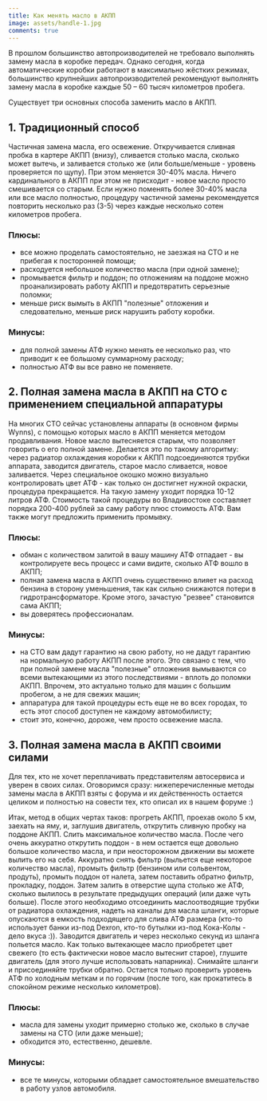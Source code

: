 ```yaml
---
title: Как менять масло в АКПП
image: assets/handle-1.jpg
comments: true
---
```


В прошлом большинство автопроизводителей не требовало выполнять замену масла в коробке передач. Однако сегодня, когда автоматические коробки работают в максимально жёстких режимах, большинство крупнейших автопроизводителей рекомендуют выполнять замену масла в коробке каждые 50 – 60 тысяч километров пробега.

Существует три основных способа заменить масло в АКПП.

## 1. Традиционный способ

Частичная замена масла, его освежение. Откручивается сливная пробка в картере АКПП (внизу), сливается столько масла, сколько может вытечь, и заливается столько же (или больше/меньше - уровень проверяется по щупу). При этом меняется 30-40% масла. Ничего кардинального в АКПП при этом не присходит - новое масло просто смешивается со старым. Если нужно поменять более 30-40% масла или все масло полностью, процедуру частичной замены рекомендуется повторить несколько раз (3-5) через каждые несколько сотен километров пробега.

### Плюсы:

* все можно проделать самостоятельно, не заезжая на СТО и не прибегая к посторонней помощи;
* расходуется небольшое количество масла (при одной замене);
* промывается фильтр и поддон; по отложениям на поддоне можно проанализировать работу АКПП и предотвратить серьезные поломки;
* меньше риск вымыть в АКПП "полезные" отложения и следовательно, меньше риск нарушить работу коробки.

### Минусы:

* для полной замены АТФ нужно менять ее несколько раз, что приводит к ее большому суммарному расходу;
* полностью АТФ вы все равно не поменяете.

## 2. Полная замена масла в АКПП на СТО с применением специальной аппаратуры

На многих СТО сейчас установлены аппараты (в основном фирмы Wynns), с помощью которых масло в АКПП меняется методом продавливания. Новое масло вытесняется старым, что позволяет говорить о его полной замене. Делается это по такому алгоритму: через радиатор охлаждения коробки к АКПП подсоединяются трубки аппарата, заводится двигатель, старое масло сливается, новое заливается. Через специальное окошко можно визуально контролировать цвет АТФ - как только он достигнет нужной окраски, процедура прекращается. На такую замену уходит порядка 10-12 литров АТФ. Стоимость такой процедуры во Владивостоке составляет порядка 200-400 рублей за саму работу плюс стоимость АТФ. Вам также могут предложить применить промывку.

### Плюсы:

* обман с количеством залитой в вашу машину АТФ отпадает - вы контролируете весь процесс и сами видите, сколько АТФ вошло в АКПП;
* полная замена масла в АКПП очень существенно влияет на расход бензина в сторону уменьшения, так как сильно снижаются потери в гидротрансформаторе. Кроме этого, зачастую "резвее" становится сама АКПП;
* вы доверятесь профессионалам.

### Минусы:

* на СТО вам дадут гарантию на свою работу, но не дадут гарантию на нормальную работу АКПП после этого. Это связано с тем, что при полной замене масла "полезные" отложения вымываются со всеми вытекающими из этого последствиями - вплоть до поломки АКПП. Впрочем, это актуально только для машин с большим пробегом, а не для свежих машин;
* аппаратура для такой процедуры есть еще не во всех городах, то есть этот способ доступен не каждому автомобилисту;
* стоит это, конечно, дороже, чем просто освежение масла.

## 3. Полная замена масла в АКПП своими силами

Для тех, кто не хочет переплачивать представителям автосервиса и уверен в своих силах. Оговоримся сразу: нижеперечисленные методы замены масла в АКПП взяты с форума и их действенность остается целиком и полностью на совести тех, кто описал их в нашем форуме :)

Итак, метод в общих чертах таков: прогреть АКПП, проехав около 5 км, заехать на яму, и, заглушив двигатель, открутить сливную пробку на поддоне АКПП. Слить максимальное количество масла. После чего очень аккуратно открутить поддон - в нем остается еще довольно большое количество масла, и при неосторожном движении вы можете вылить его на себя. Аккуратно снять фильтр (выльется еще некоторое количество масла), промыть фильтр (бензином или сольвентом, продуть), промыть поддон от налета, затем поставить обратно фильтр, прокладку, поддон. Затем залить в отверстие щупа столько же АТФ, сколько вылилось в результате предыдущих операций (или даже чуть больше). После этого необходимо отсоединить маслоотводящие трубки от радиатора охлаждения, надеть на каналы для масла шланги, которые опускаются в емкость подходящего для слива АТФ размера (кто-то использует банки из-под Dexron, кто-то бутылки из-под Кока-Колы - дело вкуса :)). Заводится двигатель и через несколько секунд из шланга польется масло. Как только вытекающее масло приобретет цвет свежего (то есть фактически новое масло вытеснит старое), глушите двигатель (для этого лучше использовать напарника). Снимайте шланги и присоединяйте трубки обратно. Остается только проверить уровень АТФ по холодным меткам и по горячим (после того, как прокатитесь в спокойном режиме несколько километров).

### Плюсы:

* масла для замены уходит примерно столько же, сколько в случае замены на СТО (или даже меньше);
* обходится это, естественно, дешевле.

### Минусы:

* все те минусы, которыми обладает самостоятельное вмешательство в работу узлов автомобиля.
